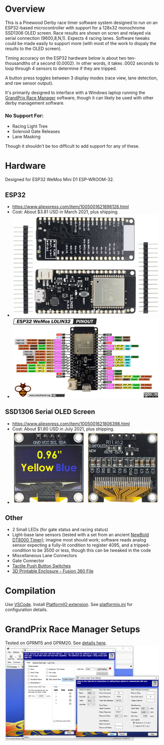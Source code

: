 # Overview
This is a Pinewood Derby race timer software system designed to run on an ESP32-based microcontroller with support for a 128x32 monochrome SSD1306 OLED screen. Race results are shown on scren and relayed via serial connection (9600,8,N,1). Expects 4 racing lanes. Software tweaks could be made easily to support more (with most of the work to dispaly the results to the OLED screen).

Timing accuracy on the ESP32 hardware below is about two ten-thousandths of a second (0.0002). In other words, it takes .0002 seconds to loop through 4 sensors to determine if they are tripped.

A button press toggles between 3 display modes (race view, lane detection, and raw sensor output).

It's primarily designed to interface with a Windows laptop running the [GrandPrix Race Manager](http://grandprix-software-central.com/index.php/shopping/category/70-grandprix-race-manager) software, though it can likely be used with other derby management software.

### No Support For:
* Racing Light Tree
* Solenoid Gate Releases
* Lane Masking

Though it shouldn't be too difficult to add support for any of these.

# Hardware
Designed for ESP32 WeMos Mini D1 ESP-WROOM-32.

## ESP32
* https://www.aliexpress.com/item/1005001621896126.html
* Cost: About $3.81 USD in March 2021, plus shipping.
* ![ESP32](docs/media/ESP32Board.png)
* [![Pin Out](docs/media/ESP32-WeMos-LOLIN32-pinout-mischianti.png)](https://www.mischianti.org/2021/07/30/esp32-wemos-lolin32-lite-high-resolution-pinout-and-specs/ "ESP32 Wemos Lolin32 Pinout")

## SSD1306 Serial OLED Screen
* https://www.aliexpress.com/item/1005001621806398.html
* Cost: About $1.80 USD in July 2021, plus shipping.
* ![SSD1306](docs/media/oled.png)

## Other
* 2 Small LEDs (for gate status and racing status)
* Light-base lane sensors (tested with a set from an ancient [NewBold DT8000 Timer](https://www.pinewood-derby-timer.com/DT8000.html)); imagine most should work; software reads analog sensor expecting a fully-lit condition to register 4095, and a tripped-condition to be 3500 or less, though this can be tweaked in the code
* Miscellaneous Lane Connectors
* Gate Connector
* [Tactile Push Button Switches](https://www.aliexpress.com/item/32814651113.html)
* [3D Printable Enclosure - Fusion 360 File](docs/3D/ESP32DerbyRaceTimerBox].f3d)

# Compilation
Use [VSCode](https://code.visualstudio.com/Download). Install [PlatformIO extension](https://docs.platformio.org/en/latest/integration/ide/vscode.html). See [platformio.ini](platformio.ini) for configuration details.

# GrandPrix Race Manager Setups
Tested on GPRM15 and GPRM20. See [details here](http://grandprix-software-central.com/index.php/software/faq/search/cat/10-hardware-settings#faq_95).
![GrandPrix Race Manager Setup](docs/media/gprmsetup.png)
